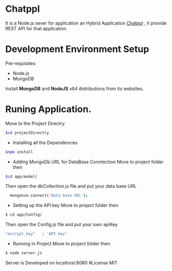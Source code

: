 # Chatppl
It is a Node.js sever for application an Hybrid Application [Chatppl]( https://github.com/khanani92/Chatppl/) , it provide REST API for that applicaiton. 
# Development Environment Setup

 Pre-requisites:
 -  Node.js
 - MongoDB

Install **MongoDB**  and  **NodeJS** x64 distributions from its websites.

# Runing Application.
 
Move to the Project Directry

```bash
$cd projectDirectry
```

- Installing all the Dependencies 
 
```bash
$npm install
```

- Adding MongoDb URL for DataBase Conntection
Move to project folder then
```bash
$cd app/model/
```
Then open the dbCollection.js file and put your data base URL 
```bash
  mongoose.connect('Data base URL');
```
-	Setting up the API key
Move to project folder then
```bash
$ cd app/Config/ 
```
Then open the Config.js file and put your own apiKey
```bash
"encrypt_key"   : 'API key'
```
- Running in Project
Move to project folder then
```bash
$ node server.js
```
Server is Developed on localhost:8080
#License
MIT
